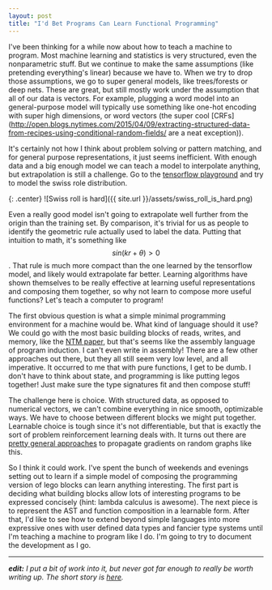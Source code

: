 ```yaml
---
layout: post
title: "I'd Bet Programs Can Learn Functional Programming"
---
```


I've been thinking for a while now about how to teach a machine to program.
Most machine learning and statistics is very structured, even the nonparametric stuff.
But we continue to make the same assumptions (like pretending everything's linear) because we have to.
When we try to drop those assumptions, we go to super general models, like trees/forests or deep nets.
These are great, but still mostly work under the assumption that all of our data is vectors.
For example, plugging a word model into an general-purpose model will typically use something like one-hot encoding with super high dimensions, or word vectors (the super cool [CRFs](http://open.blogs.nytimes.com/2015/04/09/extracting-structured-data-from-recipes-using-conditional-random-fields/ are a neat exception)).

It's certainly not how I think about problem solving or pattern matching, and for general purpose representations, it just seems inefficient.
With enough data and a big enough model we can teach a model to interpolate anything, but extrapolation is still a challenge.
Go to the [tensorflow playground](http://playground.tensorflow.org/#activation=tanh&regularization=L2&batchSize=15&dataset=spiral&regDataset=reg-plane&learningRate=0.01&regularizationRate=0.003&noise=10&networkShape=6,4&seed=0.80754&showTestData=false&discretize=false&percTrainData=50&x=true&y=true&xTimesY=true&xSquared=true&ySquared=true&cosX=false&sinX=true&cosY=false&sinY=true&collectStats=false&problem=classification&initZero=false) and try to model the swiss role distribution.

{: .center}
![Swiss roll is hard]({{ site.url }}/assets/swiss_roll_is_hard.png)

Even a really good model isn't going to extrapolate well further from the origin than the training set.
By comparison, it's trivial for us as people to identify the geometric rule actually used to label the data.
Putting that intuition to math, it's something like $$ sin(k r + \theta) > 0 $$.
That rule is much more compact than the one learned by the tensorflow model, and likely would extrapolate far better.
Learning algorithms have shown themselves to be really effective at learning useful representations and composing them together, so why not learn to compose more useful functions?
Let's teach a computer to program!

The first obvious question is what a simple minimal programming environment for a machine would be.
What kind of language should it use?
We could go with the most basic building blocks of reads, writes, and memory, like the [NTM paper](https://arxiv.org/abs/1410.5401), but that's seems like the assembly language of program induction.
I can't even write in assembly!
There are a few other approaches out there, but they all still seem very low level, and all imperative.
It occurred to me that with pure functions, I get to be dumb.
I don't have to think about state, and programming is like putting legos together!
Just make sure the type signatures fit and then compose stuff!

The challenge here is choice.
With structured data, as opposed to numerical vectors, we can't combine everything in nice smooth, optimizable ways.
We have to choose between different blocks we might put together.
Learnable choice is tough since it's not differentiable, but that is exactly the sort of problem reinforcement learning deals with.
It turns out there are [pretty general approaches](https://arxiv.org/abs/1506.05254) to propagate gradients on random graphs like this.

So I think it could work.
I've spent the bunch of weekends and evenings setting out to learn if a simple model of composing the programming version of lego blocks can learn anything interesting.
The first part is deciding what building blocks allow lots of interesting programs to be expressed concisely (hint: lambda calculus is awesome).
The next piece is to represent the AST and function composition in a learnable form.
After that, I'd like to see how to extend beyond simple languages into more expressive ones with user defined data types and fancier type systems until I'm teaching a machine to program like I do.
I'm going to try to document the development as I go.

-----------

***edit:*** *I put a bit of work into it, but never got far enough to really be worth writing up. The short story is [here](http://ian.ai/2016/11/22/teaching-programs-to-program-is-hard.html).*